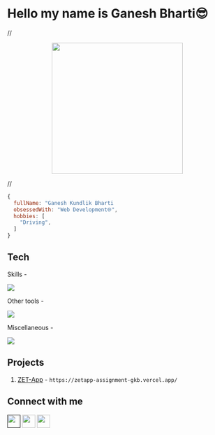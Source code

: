 # Hello my name is Ganesh Bharti😎

//<p align="center">
  <img src="https://images.pexels.com/photos/2220336/pexels-photo-2220336.jpeg?auto=compress&cs=tinysrgb&w=1600" height="300" alt=""/>
</p>//






<!-- * The about section -->
```js
{
  fullName: "Ganesh Kundlik Bharti
  obsessedWith: "Web Development🌐",
  hobbies: [
    "Driving",
  ]
}
```

## Tech
Skills -

<img src="https://skillicons.dev/icons?i=html,css,js,react,ts,tailwind,nextjs,vite" align="center">

Other tools -

<img src="https://skillicons.dev/icons?i=git,github,vscode,figma,vim,linux" align="center">

Miscellaneous -

<img src="https://skillicons.dev/icons?i=cpp,java,mysql" align="center">

## Projects
1. [ZET-App](https://zetapp-assignment-gkb.vercel.app/) - `https://zetapp-assignment-gkb.vercel.app/`



## Connect with me

<p align="left">
<a href="" style="text-decoration:none">
  <img height="30" src = "https://img.shields.io/badge/gmail-c14438?&style=for-the-badge&logo=gmail&logoColor=white">
</a>
<a href="https://www.linkedin.com/in/ganesh-bharti-089b60228/" style="text-decoration:none">
  <img height="30" src="https://img.shields.io/badge/linkedin-blue.svg?&style=for-the-badge&logo=linkedin&logoColor=white" />
</a>
<a href="https://www.instagram.com/ganesh_bharti" style="text-decoration:none">
  <img height="30" src = "https://img.shields.io/badge/Instagram-%23E4405F.svg?&style=for-the-badge&logo=Instagram&logoColor=white">
</a>
</p>
